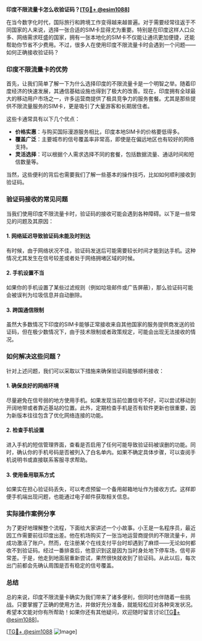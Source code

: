 **印度不限流量卡怎么收验证码？[[TG💪+ @esim1088](https://t.me/s/esim1088)]**

在当今数字化时代，国际旅行和跨境工作变得越来越普遍。对于需要经常往返于不同国家的人来说，选择一张合适的SIM卡显得尤为重要。特别是在印度这样人口众多、网络需求旺盛的国家，拥有一张本地化的SIM卡不仅能让通讯更加便捷，还能帮助你节省不少费用。不过，很多人在使用印度不限流量卡时会遇到一个问题——如何正确接收验证码？

### 印度不限流量卡的优势

首先，让我们简单了解一下为什么选择印度的不限流量卡是一个明智之举。随着印度经济的快速发展，其通信基础设施也得到了极大的改善。现在，印度拥有全球最大的移动用户市场之一，许多运营商提供了极具竞争力的服务套餐。尤其是那些提供不限流量服务的SIM卡，更是吸引了大量游客和长期居住者。

这些卡通常具有以下几个优点：
- **价格实惠**：与购买国际漫游服务相比，印度本地SIM卡的价格要低得多。
- **覆盖广泛**：主要城市的信号覆盖率非常高，即使是在偏远地区也有较好的网络支持。
- **灵活选择**：可以根据个人需求选择不同的套餐，包括数据流量、通话时间和短信数量等。

当然，这些便利的背后也需要我们了解一些基本的操作技巧，比如如何顺利接收到验证码。

### 验证码接收的常见问题

当我们使用印度不限流量卡时，验证码的接收可能会遇到各种障碍。以下是一些常见的问题及其原因：

#### 1. 网络延迟导致验证码未能及时到达
有时候，由于网络状况不佳，验证码发送后可能需要较长时间才能到达手机。这种情况尤其发生在信号较差或者处于网络拥堵区域的时候。

#### 2. 手机设置不当
如果你的手机设置了某些过滤规则（例如垃圾邮件或广告屏蔽），那么验证码可能会被误判为垃圾信息并自动删除。

#### 3. 跨国通信限制
虽然大多数情况下印度的SIM卡能够正常接收来自其他国家的服务提供商发送的验证码，但在极少数情况下，由于技术限制或者政策规定，可能会出现无法接收的情况。

### 如何解决这些问题？

针对上述问题，我们可以采取以下措施来确保验证码能够顺利接收：

#### 1. 确保良好的网络环境
尽量避免在信号弱的地方使用手机。如果发现当前位置信号不好，可以尝试移动到开阔地带或者靠近基站的位置。此外，定期检查手机是否有软件更新也很重要，因为新版本往往包含了优化网络连接的功能。

#### 2. 检查手机设置
进入手机的短信管理界面，查看是否启用了任何可能导致验证码被误删的功能。同时，确认你的手机号码是否被列入了白名单内。如果不确定具体步骤，可以查阅手机说明书或直接联系客服寻求帮助。

#### 3. 使用备用联系方式
如果实在担心验证码丢失，可以考虑预留一个备用邮箱地址作为接收方式。这样即便手机端出现问题，也能通过电子邮件获取相关信息。

### 实际操作案例分享

为了更好地理解整个流程，下面给大家讲述一个小故事。小王是一名程序员，最近因工作需要前往印度出差。他在机场购买了一张当地运营商提供的不限流量卡，并成功激活了账户。然而，在注册某个在线支付平台时却遇到了麻烦——无论如何都收不到验证码。经过一番排查后，他意识到这是因为当时身处地下停车场，信号非常差。于是，他走到地面层重新尝试，果然很快就收到了验证码。从此以后，每次出门前都会先确认周围是否有稳定的信号覆盖。

### 总结

总的来说，印度不限流量卡确实为我们带来了诸多便利，但同时也伴随着一些挑战。只要掌握了正确的使用方法，并做好充分准备，就能轻松应对各种突发状况。希望本文能对你有所帮助！如果你还有其他疑问，欢迎随时留言讨论[[TG💪+ @esim1088](https://t.me/s/esim1088)]。

[[TG💪+ @esim1088](https://t.me/s/esim1088) ![Image](https://i.postimg.cc/4NQfJmqS/Snipaste-2025-05-13-00-14-12.png)]